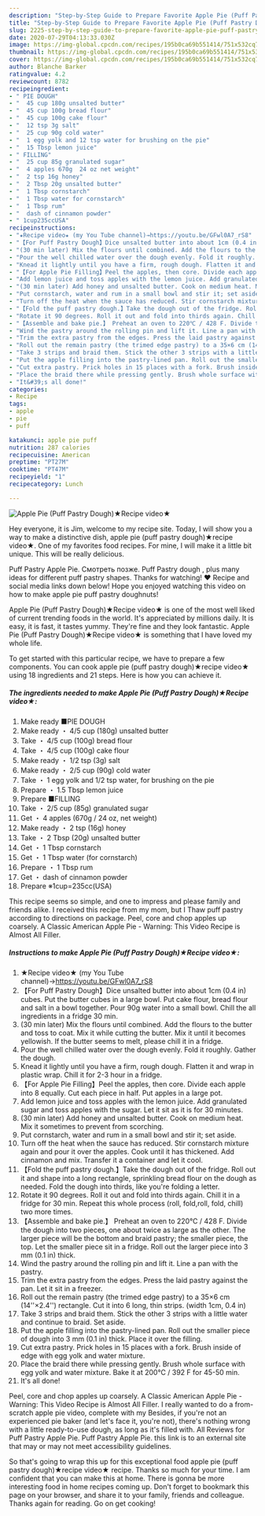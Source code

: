 ```yaml
---
description: "Step-by-Step Guide to Prepare Favorite Apple Pie (Puff Pastry Dough)★Recipe video★"
title: "Step-by-Step Guide to Prepare Favorite Apple Pie (Puff Pastry Dough)★Recipe video★"
slug: 2225-step-by-step-guide-to-prepare-favorite-apple-pie-puff-pastry-doughrecipe-video
date: 2020-07-29T04:13:33.030Z
image: https://img-global.cpcdn.com/recipes/195b0ca69b551414/751x532cq70/apple-pie-puff-pastry-dough★recipe-video★-recipe-main-photo.jpg
thumbnail: https://img-global.cpcdn.com/recipes/195b0ca69b551414/751x532cq70/apple-pie-puff-pastry-dough★recipe-video★-recipe-main-photo.jpg
cover: https://img-global.cpcdn.com/recipes/195b0ca69b551414/751x532cq70/apple-pie-puff-pastry-dough★recipe-video★-recipe-main-photo.jpg
author: Blanche Barker
ratingvalue: 4.2
reviewcount: 8782
recipeingredient:
- " PIE DOUGH"
- "  45 cup 180g unsalted butter"
- "  45 cup 100g bread flour"
- "  45 cup 100g cake flour"
- "  12 tsp 3g salt"
- "  25 cup 90g cold water"
- "  1 egg yolk and 12 tsp water for brushing on the pie"
- "  15 Tbsp lemon juice"
- " FILLING"
- "  25 cup 85g granulated sugar"
- "  4 apples 670g  24 oz net weight"
- "  2 tsp 16g honey"
- "  2 Tbsp 20g unsalted butter"
- "  1 Tbsp cornstarch"
- "  1 Tbsp water for cornstarch"
- "  1 Tbsp rum"
- "  dash of cinnamon powder"
- " 1cup235ccUSA"
recipeinstructions:
- "★Recipe video★ (my You Tube channel)→https://youtu.be/GFwl0A7_rS8"
- "【For Puff Pastry Dough】Dice unsalted butter into about 1cm (0.4 in) cubes. Put the butter cubes in a large bowl. Put cake flour, bread flour and salt in a bowl together. Pour 90g water into a small bowl. Chill the all ingredients in a fridge 30 min."
- "(30 min later) Mix the flours until combined. Add the flours to the butter and toss to coat. Mix it while cutting the butter. Mix it until it becomes yellowish. If the butter seems to melt, please chill it in a fridge."
- "Pour the well chilled water over the dough evenly. Fold it roughly. Gather the dough."
- "Knead it lightly until you have a firm, rough dough. Flatten it and wrap in plastic wrap. Chill it for 2-3 hour in a fridge."
- "【For Apple Pie Filling】Peel the apples, then core. Divide each apple into 8 equally. Cut each piece in half. Put apples in a large pot."
- "Add lemon juice and toss apples with the lemon juice. Add granulated sugar and toss apples with the sugar. Let it sit as it is for 30 minutes."
- "(30 min later) Add honey and unsalted butter. Cook on medium heat. Mix it sometimes to prevent from scorching."
- "Put cornstarch, water and rum in a small bowl and stir it; set aside."
- "Turn off the heat when the sauce has reduced. Stir cornstarch mixture again and pour it over the apples. Cook until it has thickened. Add cinnamon and mix. Transfer it a container and let it cool."
- "【Fold the puff pastry dough.】Take the dough out of the fridge. Roll out it and shape into a long rectangle, sprinkling bread flour on the dough as needed. Fold the dough into thirds, like you&#39;re folding a letter."
- "Rotate it 90 degrees. Roll it out and fold into thirds again. Chill it in a fridge for 30 min. Repeat this whole process (roll, fold,roll, fold, chill) two more times."
- "【Assemble and bake pie.】 Preheat an oven to 220℃ / 428 F. Divide the dough into two pieces, one about twice as large as the other. The larger piece will be the bottom and braid pastry; the smaller piece, the top. Let the smaller piece sit in a fridge. Roll out the larger piece into 3 mm (0.1 in) thick."
- "Wind the pastry around the rolling pin and lift it. Line a pan with the pastry."
- "Trim the extra pastry from the edges. Press the laid pastry against the pan. Let it sit in a freezer."
- "Roll out the remain pastry (the trimed edge pastry) to a 35×6 cm (14&#39;&#39;×2.4&#39;&#39;) rectangle. Cut it into 6 long, thin strips. (width 1cm, 0.4 in)"
- "Take 3 strips and braid them. Stick the other 3 strips with a little water and continue to braid. Set aside."
- "Put the apple filling into the pastry-lined pan. Roll out the smaller piece of dough into 3 mm (0.1 in) thick. Place it over the filling."
- "Cut extra pastry. Prick holes in 15 places with a fork. Brush inside of edge with egg yolk and water mixture."
- "Place the braid there while pressing gently. Brush whole surface with egg yolk and water mixture. Bake it at 200℃ / 392 F for 45-50 min."
- "It&#39;s all done!"
categories:
- Recipe
tags:
- apple
- pie
- puff

katakunci: apple pie puff 
nutrition: 287 calories
recipecuisine: American
preptime: "PT27M"
cooktime: "PT47M"
recipeyield: "1"
recipecategory: Lunch

---
```



![Apple Pie (Puff Pastry Dough)★Recipe video★](https://img-global.cpcdn.com/recipes/195b0ca69b551414/751x532cq70/apple-pie-puff-pastry-dough★recipe-video★-recipe-main-photo.jpg)

Hey everyone, it is Jim, welcome to my recipe site. Today, I will show you a way to make a distinctive dish, apple pie (puff pastry dough)★recipe video★. One of my favorites food recipes. For mine, I will make it a little bit unique. This will be really delicious.

Puff Pastry Apple Pie. Смотреть позже. Puff Pastry dough , plus many ideas for different puff pastry shapes. Thanks for watching! ♥ Recipe and social media links down below! Hope you enjoyed watching this video on how to make apple pie puff pastry doughnuts!

Apple Pie (Puff Pastry Dough)★Recipe video★ is one of the most well liked of current trending foods in the world. It's appreciated by millions daily. It is easy, it is fast, it tastes yummy. They're fine and they look fantastic. Apple Pie (Puff Pastry Dough)★Recipe video★ is something that I have loved my whole life.


To get started with this particular recipe, we have to prepare a few components. You can cook apple pie (puff pastry dough)★recipe video★ using 18 ingredients and 21 steps. Here is how you can achieve it.

<!--inarticleads1-->

##### The ingredients needed to make Apple Pie (Puff Pastry Dough)★Recipe video★:

1. Make ready  ■PIE DOUGH
1. Make ready  ・ 4/5 cup (180g) unsalted butter
1. Take  ・ 4/5 cup (100g) bread flour
1. Take  ・ 4/5 cup (100g) cake flour
1. Make ready  ・ 1/2 tsp (3g) salt
1. Make ready  ・ 2/5 cup (90g) cold water
1. Take  ・ 1 egg yolk and 1/2 tsp water, for brushing on the pie
1. Prepare  ・ 1.5 Tbsp lemon juice
1. Prepare  ■FILLING
1. Take  ・ 2/5 cup (85g) granulated sugar
1. Get  ・ 4 apples (670g / 24 oz, net weight)
1. Make ready  ・ 2 tsp (16g) honey
1. Take  ・ 2 Tbsp (20g) unsalted butter
1. Get  ・ 1 Tbsp cornstarch
1. Get  ・ 1 Tbsp water (for cornstarch)
1. Prepare  ・ 1 Tbsp rum
1. Get  ・ dash of cinnamon powder
1. Prepare  ※1cup=235cc(USA)


This recipe seems so simple, and one to impress and please family and friends alike. I received this recipe from my mom, but I Thaw puff pastry according to directions on package. Peel, core and chop apples up coarsely. A Classic American Apple Pie - Warning: This Video Recipe is Almost All Filler. 

<!--inarticleads2-->

##### Instructions to make Apple Pie (Puff Pastry Dough)★Recipe video★:

1. ★Recipe video★ (my You Tube channel)→https://youtu.be/GFwl0A7_rS8
1. 【For Puff Pastry Dough】Dice unsalted butter into about 1cm (0.4 in) cubes. Put the butter cubes in a large bowl. Put cake flour, bread flour and salt in a bowl together. Pour 90g water into a small bowl. Chill the all ingredients in a fridge 30 min.
1. (30 min later) Mix the flours until combined. Add the flours to the butter and toss to coat. Mix it while cutting the butter. Mix it until it becomes yellowish. If the butter seems to melt, please chill it in a fridge.
1. Pour the well chilled water over the dough evenly. Fold it roughly. Gather the dough.
1. Knead it lightly until you have a firm, rough dough. Flatten it and wrap in plastic wrap. Chill it for 2-3 hour in a fridge.
1. 【For Apple Pie Filling】Peel the apples, then core. Divide each apple into 8 equally. Cut each piece in half. Put apples in a large pot.
1. Add lemon juice and toss apples with the lemon juice. Add granulated sugar and toss apples with the sugar. Let it sit as it is for 30 minutes.
1. (30 min later) Add honey and unsalted butter. Cook on medium heat. Mix it sometimes to prevent from scorching.
1. Put cornstarch, water and rum in a small bowl and stir it; set aside.
1. Turn off the heat when the sauce has reduced. Stir cornstarch mixture again and pour it over the apples. Cook until it has thickened. Add cinnamon and mix. Transfer it a container and let it cool.
1. 【Fold the puff pastry dough.】Take the dough out of the fridge. Roll out it and shape into a long rectangle, sprinkling bread flour on the dough as needed. Fold the dough into thirds, like you&#39;re folding a letter.
1. Rotate it 90 degrees. Roll it out and fold into thirds again. Chill it in a fridge for 30 min. Repeat this whole process (roll, fold,roll, fold, chill) two more times.
1. 【Assemble and bake pie.】 Preheat an oven to 220℃ / 428 F. Divide the dough into two pieces, one about twice as large as the other. The larger piece will be the bottom and braid pastry; the smaller piece, the top. Let the smaller piece sit in a fridge. Roll out the larger piece into 3 mm (0.1 in) thick.
1. Wind the pastry around the rolling pin and lift it. Line a pan with the pastry.
1. Trim the extra pastry from the edges. Press the laid pastry against the pan. Let it sit in a freezer.
1. Roll out the remain pastry (the trimed edge pastry) to a 35×6 cm (14&#39;&#39;×2.4&#39;&#39;) rectangle. Cut it into 6 long, thin strips. (width 1cm, 0.4 in)
1. Take 3 strips and braid them. Stick the other 3 strips with a little water and continue to braid. Set aside.
1. Put the apple filling into the pastry-lined pan. Roll out the smaller piece of dough into 3 mm (0.1 in) thick. Place it over the filling.
1. Cut extra pastry. Prick holes in 15 places with a fork. Brush inside of edge with egg yolk and water mixture.
1. Place the braid there while pressing gently. Brush whole surface with egg yolk and water mixture. Bake it at 200℃ / 392 F for 45-50 min.
1. It&#39;s all done!


Peel, core and chop apples up coarsely. A Classic American Apple Pie - Warning: This Video Recipe is Almost All Filler. I really wanted to do a from-scratch apple pie video, complete with my Besides, if you&#39;re not an experienced pie baker (and let&#39;s face it, you&#39;re not), there&#39;s nothing wrong with a little ready-to-use dough, as long as it&#39;s filled with. All Reviews for Puff Pastry Apple Pie. Puff Pastry Apple Pie. this link is to an external site that may or may not meet accessibility guidelines. 

So that's going to wrap this up for this exceptional food apple pie (puff pastry dough)★recipe video★ recipe. Thanks so much for your time. I am confident that you can make this at home. There is gonna be more interesting food in home recipes coming up. Don't forget to bookmark this page on your browser, and share it to your family, friends and colleague. Thanks again for reading. Go on get cooking!
